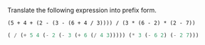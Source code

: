 Translate the following expression into prefix form.  

```
(5 + 4 + (2 - (3 - (6 + 4 / 3)))) / (3 * (6 - 2) * (2 - 7))
```

```scheme
( / (+ 5 4 (- 2 (- 3 (+ 6 (/ 4 3))))) (* 3 (- 6 2) (- 2 7)))
```
